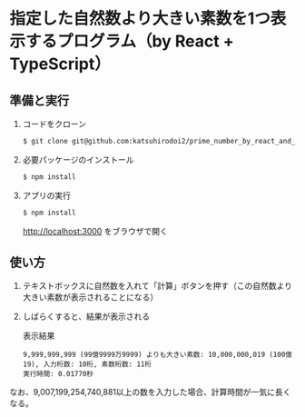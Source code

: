 # 指定した自然数より大きい素数を1つ表示するプログラム（by React + TypeScript）

## 準備と実行

1. コードをクローン
   ```bash
   $ git clone git@github.com:katsuhirodoi2/prime_number_by_react_and_typescript.git
   ```
2. 必要パッケージのインストール
   ```bash
   $ npm install
   ```
3. アプリの実行
   ```bash
   $ npm install
   ```
   [http://localhost:3000](http://localhost:3000) をブラウザで開く

## 使い方

1. テキストボックスに自然数を入れて「計算」ボタンを押す（この自然数より大きい素数が表示されることになる）
   
2. しばらくすると、結果が表示される

   表示結果
   ```
   9,999,999,999 (99億9999万9999) よりも大きい素数: 10,000,000,019 (100億19), 入力桁数: 10桁, 素数桁数: 11桁
   実行時間: 0.01770秒
   ```

なお、9,007,199,254,740,881以上の数を入力した場合、計算時間が一気に長くなる。
